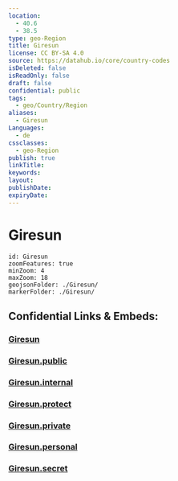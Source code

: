 ```yaml
---
location:
  - 40.6
  - 38.5
type: geo-Region
title: Giresun
license: CC BY-SA 4.0
source: https://datahub.io/core/country-codes
isDeleted: false
isReadOnly: false
draft: false
confidential: public
tags:
  - geo/Country/Region
aliases:
  - Giresun
Languages:
  - de
cssclasses:
  - geo-Region
publish: true
linkTitle:
keywords:
layout:
publishDate:
expiryDate:
---
```


# Giresun

```leaflet
id: Giresun
zoomFeatures: true 
minZoom: 4 
maxZoom: 18
geojsonFolder: ./Giresun/
markerFolder: ./Giresun/
```


## Confidential Links & Embeds: 

### [Giresun](/_Standards/Earth/Continent/Europe/Europe~East/Turkey/Provinces~Turkey/Giresun.md) 

### [Giresun.public](/_public/Earth/Continent/Europe/Europe~East/Turkey/Provinces~Turkey/Giresun.public.md) 

### [Giresun.internal](/_internal/Earth/Continent/Europe/Europe~East/Turkey/Provinces~Turkey/Giresun.internal.md) 

### [Giresun.protect](/_protect/Earth/Continent/Europe/Europe~East/Turkey/Provinces~Turkey/Giresun.protect.md) 

### [Giresun.private](/_private/Earth/Continent/Europe/Europe~East/Turkey/Provinces~Turkey/Giresun.private.md) 

### [Giresun.personal](/_personal/Earth/Continent/Europe/Europe~East/Turkey/Provinces~Turkey/Giresun.personal.md) 

### [Giresun.secret](/_secret/Earth/Continent/Europe/Europe~East/Turkey/Provinces~Turkey/Giresun.secret.md)

